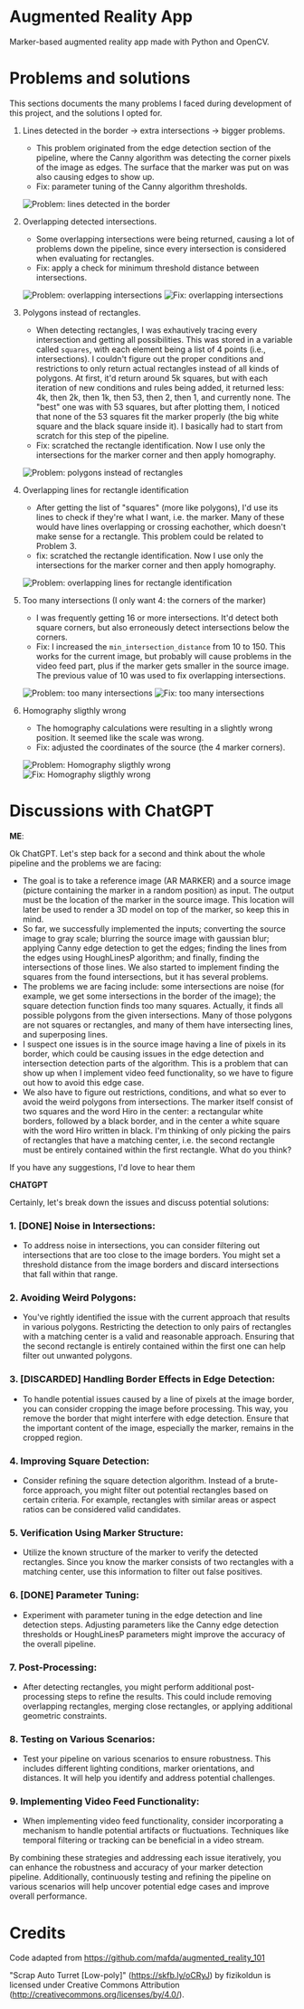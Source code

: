 # Augmented Reality App

Marker-based augmented reality app made with Python and OpenCV.

# Problems and solutions

This sections documents the many problems I faced during development of this project, and the solutions I opted for.

1. Lines detected in the border -> extra intersections -> bigger problems.
   - This problem originated from the edge detection section of the pipeline, where the Canny algorithm was detecting the corner pixels of the image as edges. The surface that the marker was put on was also causing edges to show up.
   - Fix: parameter tuning of the Canny algorithm thresholds.

   ![Problem: lines detected in the border](./docs/problem_line-detected-in-the-border.png "Problem: lines detected in the border")

2. Overlapping detected intersections.
   - Some overlapping intersections were being returned, causing a lot of problems down the pipeline, since every intersection is considered when evaluating for rectangles.
   - Fix: apply a check for minimum threshold distance between intersections.

   ![Problem: overlapping intersections](./docs/problem_overlapping-intersections.png "Problem: overlapping intersections")
   ![Fix: overlapping intersections](./docs/fix_overlapping-intersections.png "Fix: overlapping intersections")

3. Polygons instead of rectangles.
   - When detecting rectangles, I was exhautively tracing every intersection and getting all possibilities. This was stored in a variable called `squares`, with each element being a list of 4 points (i.e., intersections). I couldn't figure out the proper conditions and restrictions to only return actual rectangles instead of all kinds of polygons. At first, it'd return around 5k squares, but with each iteration of new conditions and rules being added, it returned less: 4k, then 2k, then 1k, then 53, then 2, then 1, and currently none. The "best" one was with 53 squares, but after plotting them, I noticed that none of the 53 squares fit the marker properly (the big white square and the black square inside it). I basically had to start from scratch for this step of the pipeline.
   - Fix: scratched the rectangle identification. Now I use only the intersections for the marker corner and then apply homography.

   ![Problem: polygons instead of rectangles](./docs/problem_polygons-instead-of-rects-2.png "Problem: polygons instead of rectangles")

4. Overlapping lines for rectangle identification
   - After getting the list of "squares" (more like polygons), I'd use its lines to check if they're what I want, i.e. the marker. Many of these would have lines overlapping or crossing eachother, which doesn't make sense for a rectangle. This problem could be related to Problem 3.
   - fix: scratched the rectangle identification. Now I use only the intersections for the marker corner and then apply homography.

   ![Problem: overlapping lines for rectangle identification](./docs/problem_overlapping-lines.png "Problem: overlapping lines for rectangle identification")

5. Too many intersections (I only want 4: the corners of the marker)
   - I was frequently getting 16 or more intersections. It'd detect both square corners, but also erroneously detect intersections below the corners.
   - Fix: I increased the `min_intersection_distance` from 10 to 150. This works for the current image, but probably will cause problems in the video feed part, plus if the marker gets smaller in the source image. The previous value of 10 was used to fix overlapping intersections.

   ![Problem: too many intersections](./docs/problem_too-many-intersections.png "Problem: too many intersections")
   ![Fix: too many intersections](./docs/fix_too-many-intersections.png "Fix: too many intersections")

6. Homography sligthly wrong
   - The homography calculations were resulting in a slightly wrong position. It seemed like the scale was wrong.
   - Fix: adjusted the coordinates of the source (the 4 marker corners).

   ![Problem: Homography sligthly wrong](./docs/problem_homography-wrong-scale.png "Problem: Homography sligthly wrong")
   ![Fix: Homography sligthly wrong](./docs/fix_homography-wrong-scale.png "Fix: Homography sligthly wrong")


# Discussions with ChatGPT

**ME**:

Ok ChatGPT. Let's step back for a second and think about the whole pipeline and the problems we are facing:
- The goal is to take a reference image (AR MARKER) and a source image (picture containing the marker in a random position) as input. The output must be the location of the marker in the source image. This location will later be used to render a 3D model on top of the marker, so keep this in mind.
- So far, we successfully implemented the inputs; converting the source image to gray scale; blurring the source image with gaussian blur; applying Canny edge detection to get the edges; finding the lines from the edges using HoughLinesP algorithm; and finally, finding the intersections of those lines. We also started to implement finding the squares from the found intersections, but it has several problems.
- The problems we are facing include: some intersections are noise (for example, we get some intersections in the border of the image);  the square detection function finds too many squares. Actually, it finds all possible polygons from the given intersections. Many of those polygons are not squares or rectangles, and many of them have intersecting lines, and superposing lines.
- I suspect one issues is in the source image having a line of pixels in its border, which could be causing issues in the edge detection and intersection detection parts of the algorithm. This is a problem that can show up when I implement video feed functionality, so we have to figure out how to avoid this edge case.
- We also have to figure out restrictions, conditions, and what so ever to avoid the weird polygons from intersections. The marker itself consist of two squares and the word Hiro in the center: a rectangular white borders, followed by a black border, and in the center a white square with the word Hiro written in black. I'm thinking of only picking the pairs of rectangles that have a matching center, i.e. the second rectangle must be entirely contained within the first rectangle. What do you think?

If you have any suggestions, I'd love to hear them

**CHATGPT**

Certainly, let's break down the issues and discuss potential solutions:

### 1. [DONE] **Noise in Intersections:**
   - To address noise in intersections, you can consider filtering out intersections that are too close to the image borders. You might set a threshold distance from the image borders and discard intersections that fall within that range.

### 2. **Avoiding Weird Polygons:**
   - You've rightly identified the issue with the current approach that results in various polygons. Restricting the detection to only pairs of rectangles with a matching center is a valid and reasonable approach. Ensuring that the second rectangle is entirely contained within the first one can help filter out unwanted polygons.

### 3. [DISCARDED] **Handling Border Effects in Edge Detection:**
   - To handle potential issues caused by a line of pixels at the image border, you can consider cropping the image before processing. This way, you remove the border that might interfere with edge detection. Ensure that the important content of the image, especially the marker, remains in the cropped region.

### 4. **Improving Square Detection:**
   - Consider refining the square detection algorithm. Instead of a brute-force approach, you might filter out potential rectangles based on certain criteria. For example, rectangles with similar areas or aspect ratios can be considered valid candidates.

### 5. **Verification Using Marker Structure:**
   - Utilize the known structure of the marker to verify the detected rectangles. Since you know the marker consists of two rectangles with a matching center, use this information to filter out false positives.

### 6. [DONE] **Parameter Tuning:**
   - Experiment with parameter tuning in the edge detection and line detection steps. Adjusting parameters like the Canny edge detection thresholds or HoughLinesP parameters might improve the accuracy of the overall pipeline.

### 7. **Post-Processing:**
   - After detecting rectangles, you might perform additional post-processing steps to refine the results. This could include removing overlapping rectangles, merging close rectangles, or applying additional geometric constraints.

### 8. **Testing on Various Scenarios:**
   - Test your pipeline on various scenarios to ensure robustness. This includes different lighting conditions, marker orientations, and distances. It will help you identify and address potential challenges.

### 9. **Implementing Video Feed Functionality:**
   - When implementing video feed functionality, consider incorporating a mechanism to handle potential artifacts or fluctuations. Techniques like temporal filtering or tracking can be beneficial in a video stream.

By combining these strategies and addressing each issue iteratively, you can enhance the robustness and accuracy of your marker detection pipeline. Additionally, continuously testing and refining the pipeline on various scenarios will help uncover potential edge cases and improve overall performance.


# Credits

Code adapted from https://github.com/mafda/augmented_reality_101

"Scrap Auto Turret [Low-poly]" (https://skfb.ly/oCRyJ) by fizikoldun is licensed under Creative Commons Attribution (http://creativecommons.org/licenses/by/4.0/).